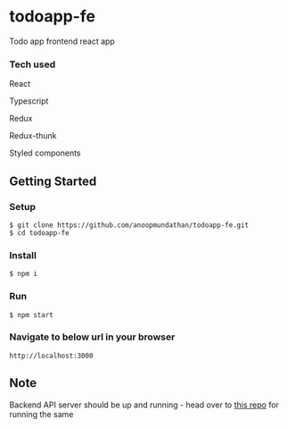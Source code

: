 # todoapp-fe
Todo app frontend react app

### Tech used
React

Typescript

Redux

Redux-thunk

Styled components

## Getting Started

### Setup
```
$ git clone https://github.com/anoopmundathan/todoapp-fe.git
$ cd todoapp-fe
```
### Install
```
$ npm i
```
### Run
``` 
$ npm start
```
### Navigate to below url in your browser
``` 
http://localhost:3000
```

## Note
Backend API server should be up and running - head over to [this repo](https://github.com/anoopmundathan/onthemoney-todoapp-be.git) for running the same
